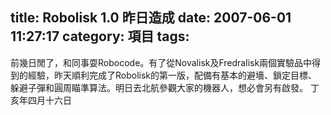 title: Robolisk 1.0 昨日造成
date: 2007-06-01 11:27:17
category: 項目
tags:
---

前幾日閒了，和同事耍Robocode。有了從Novalisk及Fredralisk兩個實驗品中得到的經驗，昨天順利完成了Robolisk的第一版，配備有基本的避墻、鎖定目標、躲避子彈和圓周瞄準算法。明日去北航參觀大家的機器人，想必會另有啟發。
丁亥年四月十六日
